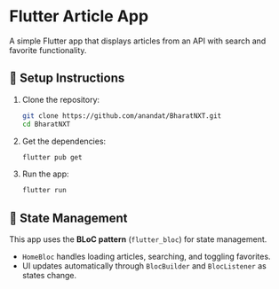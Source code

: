 # Flutter Article App

A simple Flutter app that displays articles from an API with search and favorite functionality.

## 🔧 Setup Instructions

1. Clone the repository:
   ```bash
   git clone https://github.com/anandat/BharatNXT.git
   cd BharatNXT
   ```

2. Get the dependencies:
   ```bash
   flutter pub get
   ```

3. Run the app:
   ```bash
   flutter run
   ```

## 🧠 State Management

This app uses the **BLoC pattern** (`flutter_bloc`) for state management.
- `HomeBloc` handles loading articles, searching, and toggling favorites.
- UI updates automatically through `BlocBuilder` and `BlocListener` as states change.
